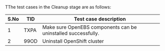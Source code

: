 TThe test cases in the Cleanup stage are as follows:

| S.No | TID  | Test case description                                        |
| ---- | ---- | ------------------------------------------------------------ |
| 1    | TXPA | Make sure OpenEBS components can be uninstalled successfully. |
| 2    | 99OD | Uninstall OpenShift cluster                                  |